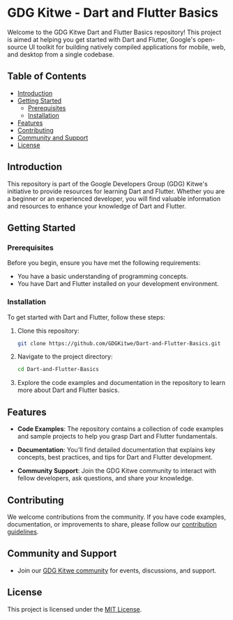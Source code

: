 
# GDG Kitwe - Dart and Flutter Basics

Welcome to the GDG Kitwe Dart and Flutter Basics repository! This project is aimed at helping you get started with Dart and Flutter, Google's open-source UI toolkit for building natively compiled applications for mobile, web, and desktop from a single codebase.

## Table of Contents

- [Introduction](#introduction)
- [Getting Started](#getting-started)
  - [Prerequisites](#prerequisites)
  - [Installation](#installation)
- [Features](#features)
- [Contributing](#contributing)
- [Community and Support](#community-and-support)
- [License](#license)

## Introduction

This repository is part of the Google Developers Group (GDG) Kitwe's initiative to provide resources for learning Dart and Flutter. Whether you are a beginner or an experienced developer, you will find valuable information and resources to enhance your knowledge of Dart and Flutter.

## Getting Started

### Prerequisites

Before you begin, ensure you have met the following requirements:

- You have a basic understanding of programming concepts.
- You have Dart and Flutter installed on your development environment.

### Installation

To get started with Dart and Flutter, follow these steps:

1. Clone this repository:

   ```bash
   git clone https://github.com/GDGKitwe/Dart-and-Flutter-Basics.git
   ```

2. Navigate to the project directory:

   ```bash
   cd Dart-and-Flutter-Basics
   ```

3. Explore the code examples and documentation in the repository to learn more about Dart and Flutter basics.

## Features

- **Code Examples**: The repository contains a collection of code examples and sample projects to help you grasp Dart and Flutter fundamentals.

- **Documentation**: You'll find detailed documentation that explains key concepts, best practices, and tips for Dart and Flutter development.

- **Community Support**: Join the GDG Kitwe community to interact with fellow developers, ask questions, and share your knowledge.

## Contributing

We welcome contributions from the community. If you have code examples, documentation, or improvements to share, please follow our [contribution guidelines](CONTRIBUTING.md).

## Community and Support

- Join our [GDG Kitwe community](https://www.meetup.com/GDG-Kitwe/) for events, discussions, and support.

## License

This project is licensed under the [MIT License](LICENSE).

